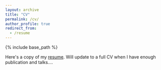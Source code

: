 ```yaml
---
layout: archive
title: "CV"
permalink: /cv/
author_profile: true
redirect_from:
  - /resume
---
```


{% include base_path %}

Here's a copy of my [resume](http://biona001.github.io/files/benjamin_chu_deedy.pdf). Will update to a full CV when I have enough publication and talks....

